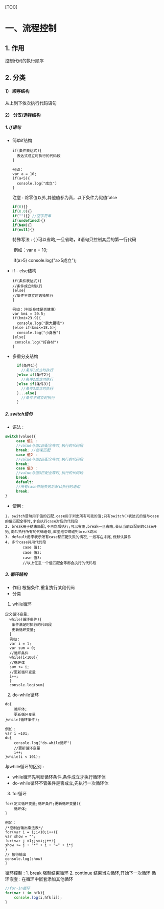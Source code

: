 [TOC]
# 一、流程控制
## 1. 作用
控制代码的执行顺序
## 2. 分类
#### 1） 顺序结构
从上到下依次执行代码语句
#### 2） 分支/选择结构
##### 1. if语句
+ 简单if结构
  ``` text
  if(条件表达式){
  	表达式成立时执行的代码段
  }
  
  例如：
  var a = 10;
  if(a<5){
  	console.log("成立")
  }
  
  ```
  注意 : 除零值以外,其他值都为真，以下条件为假值false
  ```javascript
  if(0){}
  if(0.0){}
  if(""){} //空字符串
  if(undefined){}
  if(NaN){}
  if(null){}
  ```
  特殊写法 :
  	{ }可以省略,一旦省略，if语句只控制其后的第一行代码
  
  ​	例如：var a = 10;
  
  ​				if(a>5) console.log("a>5成立");
  
+ if - else结构
	```text
	if(条件表达式){
  	//条件成立时执行
  }else{
  	//条件不成立时选择执行
  }
  
  例如：（判断身体是否健康）
  var bmi = 20.5;
  if(bmi>23.9){
      console.log("膀大腰粗")
  }else if(bmi<=18.5){
      console.log("小身板")
  }else{
     console.log("好身材")
  }
  ```
  
+ 多重分支结构
    ```javascript
      if(条件1){
      	//条件1成立时执行
      }else if(条件2){
      	//条件2成立时执行
      }else if(条件3){
      	//条件3成立时执行
      }...else{
      	//条件不成立时执行
      }
    ```

##### 2. switch语句
+ 语法 :
```javascript
switch(value){
	 case 值1 :
	 //value与值1匹配全等时,执行的代码段
	 break; //结束匹配
	 case 值2 :
	 //value与值2匹配全等时,执行的代码段
	 break;
	 case 值3 :
     //value与值3匹配全等时,执行的代码段
	 break;
	 default:
 	 //所有case匹配失败后默认执行的语句
 	 break;
}
```
+ 使用 :
```text
1. switch语句用于值的匹配,case用于列出所有可能的值;只有switch()表达式的值与case的值匹配全等时,才会执行case对应的代码段
2. break用于结束匹配,不再向后执行;可以省略,break一旦省略,会从当前匹配到的case开始,向后执行所有的代码语句,直至结束或碰到break跳出
3. default用来表示所有case都匹配失败的情况,一般写在末尾,做默认操作
4. 多个case共用代码段
  		case 值1:
  		case 值2:
  		case 值3:
  		//以上任意一个值匹配全等都会执行的代码段
```

##### 3. 循环结构
+ 作用
根据条件,重复执行某段代码
+ 分类
1. while循环
```text
定义循环变量;
  while(循环条件){
   条件满足时执行的代码段
   更新循环变量;
  }
  例如：
  var i = 1;
  var sum = 0;
  //循环条件
  while(i<100){
  //循环体
  sum += i;
  //更新循环变量
  i++;
  }
  console.log(sum)
```
2. do-while循环
```text
do{
	循环体;
	更新循环变量
}while(循环条件);

例如：
var i =101;
do{
    console.log("do-while循环")
    //更新循环变量
    i++;
}while(i < 101);
```
与while循环的区别 :
+ while循环先判断循环条件,条件成立才执行循环体
+ do-while循环不管条件是否成立,先执行一次循环体

3. for循环
```text
for(定义循环变量;循环条件;更新循环变量){
	循环体;
}

例如：
/*控制台输出乘法表*/
for(var i = 1;i<10;i++){
var show = "";
for(var j =1;j<=i;j++){
show += j + "*" + i + "=" + i*j
}
// 按行输出
console.log(show)
}
```
循环控制 :
	1. break 强制结束循环
	2. continue 结束当次循环,开始下一次循环
循环嵌套 :
    在循环中嵌套添加其他循环



```javascript
//for-in循环
for(var i in hfk){
    console.log(i,hfk[i]);
}
```



